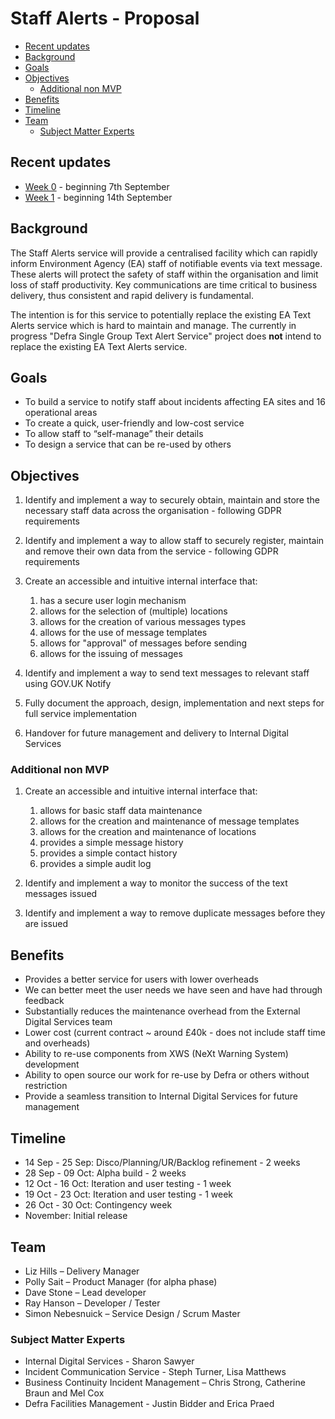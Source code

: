 # Staff Alerts - Proposal

- [Recent updates](#recent-updates)
- [Background](#background)
- [Goals](#goals)
- [Objectives](#objectives)
  * [Additional non MVP](#additional-non-mvp)
- [Benefits](#benefits)
- [Timeline](#timeline)
- [Team](#team)
  * [Subject Matter Experts](#subject-matter-experts)


## Recent updates

* [Week 0](/updates/week0.md) - beginning 7th September
* [Week 1](/updates/week1.md) - beginning 14th September

## Background

The Staff Alerts service will provide a centralised facility which can rapidly inform Environment Agency (EA) staff of notifiable events via text message. These alerts will protect the safety of staff within the organisation and limit loss of staff productivity. Key communications are time critical to business delivery, thus consistent and rapid delivery is fundamental.  

The intention is for this service to potentially replace the existing EA Text Alerts service which is hard to maintain and manage. The currently in progress "Defra Single Group Text Alert Service" project does **not** intend to replace the existing EA Text Alerts service.


## Goals

* To build a service to notify staff about incidents affecting EA sites and 16 operational areas
* To create a quick, user-friendly and low-cost service
* To allow staff to “self-manage” their details
* To design a service that can be re-used by others


## Objectives

1. Identify and implement a way to securely obtain, maintain and store the necessary staff data across the organisation - following GDPR requirements

1. Identify and implement a way to allow staff to securely register, maintain and remove their own data from the service - following GDPR requirements

1. Create an accessible and intuitive internal interface that:
    1. has a secure user login mechanism
    1. allows for the selection of (multiple) locations
    1. allows for the creation of various messages types
    1. allows for the use of message templates
    1. allows for "approval" of messages before sending
    1. allows for the issuing of messages
    
1. Identify and implement a way to send text messages to relevant staff using GOV.UK Notify

1. Fully document the approach, design, implementation and next steps for full service implementation

1. Handover for future management and delivery to Internal Digital Services
    
### Additional non MVP
1. Create an accessible and intuitive internal interface that:
    1. allows for basic staff data maintenance
    1. allows for the creation and maintenance of message templates
    1. allows for the creation and maintenance of locations
    1. provides a simple message history
    1. provides a simple contact history
    1. provides a simple audit log

1. Identify and implement a way to monitor the success of the text messages issued

1. Identify and implement a way to remove duplicate messages before they are issued


## Benefits

* Provides a better service for users with lower overheads 
* We can better meet the user needs we have seen and have had through feedback
* Substantially reduces the maintenance overhead from the External Digital Services team
* Lower cost (current contract ~ around £40k - does not include staff time and overheads)
* Ability to re-use components from XWS (NeXt Warning System) development
* Ability to open source our work for re-use by Defra or others without restriction
* Provide a seamless transition to Internal Digital Services for future management

## Timeline

* 14 Sep - 25 Sep: Disco/Planning/UR/Backlog refinement - 2 weeks
* 28 Sep - 09 Oct: Alpha build - 2 weeks
* 12 Oct - 16 Oct: Iteration and user testing - 1 week
* 19 Oct - 23 Oct: Iteration and user testing - 1 week
* 26 Oct - 30 Oct: Contingency week
* November: Initial release


## Team

* Liz Hills – Delivery Manager
* Polly Sait – Product Manager (for alpha phase)
* Dave Stone – Lead developer
* Ray Hanson – Developer / Tester
* Simon Nebesnuick – Service Design / Scrum Master

### Subject Matter Experts

* Internal Digital Services - Sharon Sawyer
* Incident Communication Service - Steph Turner, Lisa Matthews 
* Business Continuity Incident Management – Chris Strong, Catherine Braun and Mel Cox
* Defra Facilities Management - Justin Bidder and Erica Praed
